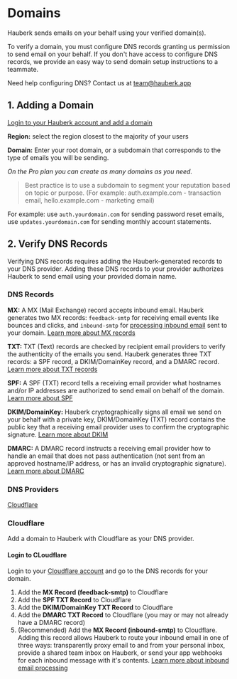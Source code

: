 # Domains

Hauberk sends emails on your behalf using your verified domain(s).

To verify a domain, you must configure DNS records granting us permission to send email on your behalf. If you don't have access to configure DNS records, we provide an easy way to send domain setup instructions to a teammate.

Need help configuring DNS? Contact us at [team@hauberk.app](mailto:team@hauberk.app)

## 1. Adding a Domain

[Login to your Hauberk account and add a domain](/domains/new)

**Region:** select the region closest to the majority of your users

**Domain:** Enter your root domain, or a subdomain that corresponds to the type of emails you will be sending.

*On the Pro plan you can create as many domains as you need.*

> Best practice is to use a subdomain to segment your reputation based on topic or purpose. (For example: auth.example.com - transaction email, hello.example.com - marketing email)


For example: use `auth.yourdomain.com` for sending password reset emails, use `updates.yourdomain.com` for sending monthly account statements.

## 2. Verify DNS Records

Verifying DNS records requires adding the Hauberk-generated records to your DNS provider. Adding these DNS records to your provider authorizes Hauberk to send email using your provided domain name.

### DNS Records

**MX:** A MX (Mail Exchange) record accepts inbound email. Hauberk generates two MX records: `feedback-smtp` for receiving email events like bounces and clicks, and `inbound-smtp` for [processing inbound email](/inbound-email.md) sent to your domain. [Learn more about MX records](/docs/dns/mx-mail-exchange)

**TXT:** TXT (Text) records are checked by recipient email providers to verify the authenticity of the emails you send. Hauberk generates three TXT records: a SPF record, a DKIM/DomainKey record, and a DMARC record. [Learn more about TXT records](/docs/dns/txt)

**SPF:** A SPF (TXT) record tells a receiving email provider what hostnames and/or IP addresses are authorized to send email on behalf of the domain. [Learn more about SPF](/docs/dns/spf-sender-policy-framework)

**DKIM/DomainKey:** Hauberk cryptographically signs all email we send on your behalf with a private key,  DKIM/DomainKey (TXT) record contains the public key that a receiving email provider uses to confirm the cryptographic signature. [Learn more about DKIM](/docs/dns/dkim-domainkeys-identified-email)

**DMARC:** A DMARC record instructs a receiving email provider how to handle an email that does not pass authentication (not sent from an approved hostname/IP address, or has an invalid cryptographic signature). [Learn more about DMARC](/docs/dns/dmarc-domain-based-messge-authentication-reporting-conformance)

### DNS Providers

[Cloudflare](#cloudflare)

### Cloudflare

Add a domain to Hauberk with Cloudflare as your DNS provider.

#### Login to CLoudflare

Login to your [Cloudflare account](https://dash.cloudflare.com) and go to the DNS records for your domain.

1. Add the **MX Record (feedback-smtp)** to Cloudflare
2. Add the **SPF TXT Record** to Cloudflare
3. Add the **DKIM/DomainKey TXT Record** to Cloudflare
4. Add the **DMARC TXT Record** to Cloudflare (you may or may not already have a DMARC record)
5. (Recommended) Add the **MX Record (inbound-smtp)** to Cloudflare. Adding this record allows Hauberk to route your inbound email in one of three ways: transparently proxy email to and from your personal inbox, provide a shared team inbox on Hauberk, or send your app webhooks for each inbound message with it's contents. [Learn more about inbound email processing](/docs/inbound-email)




